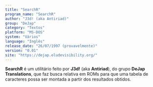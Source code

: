 ```yaml
---
title: "SearchR"
program_name: "SearchR"
author: "J3d! (aka Antiriad)"
group: "DeJap"
category: "Textos"
platform: "MS-DOS"
system: "Vários"
language: "Inglês"
release_date: "26/07/1997 (provavelmente)"
version: "0.01"
site: "https://dejap.eludevisibility.org/"
---
```

<b>SearchR</b> é um utilitário feito por <b>J3d!</b> (aka <b>Antiriad</b>), do grupo <b>DeJap Translations</b>, que faz busca relativa em ROMs para que uma tabela de caracteres possa ser montada a partir dos resultados obtidos.
